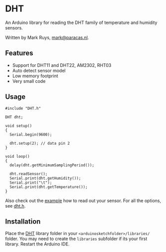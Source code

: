DHT
===

An Arduino library for reading the DHT family of temperature and humidity sensors.

Written by Mark Ruys, <mark@paracas.nl>.

Features
--------
  - Support for DHT11 and DHT22, AM2302, RHT03
  - Auto detect sensor model
  - Low memory footprint
  - Very small code

Usage
-----

```
#include "DHT.h"

DHT dht;

void setup()
{
  Serial.begin(9600);

  dht.setup(2); // data pin 2
}

void loop()
{
  delay(dht.getMinimumSamplingPeriod());

  dht.readSensor();
  Serial.print(dht.getHumidity());
  Serial.print("\t");
  Serial.print(dht.getTemperature());
}
```
Also check out the [example] how to read out your sensor. For all the options, see [dht.h][header].

Installation
------------

Place the [DHT][download] library folder in your `<arduinosketchfolder>/libraries/` folder. You may need to create the `libraries` subfolder if its your first library. Restart the Arduino IDE. 

[download]: https://github.com/markruys/arduino-DHT/archive/master.zip "Download DHT library"
[example]: https://github.com/markruys/arduino-DHT/blob/master/examples/DHT_Test/DHT_Test.pde "Show DHT example"
[header]: https://github.com/markruys/arduino-DHT/blob/master/DHT.h "Show header file"

